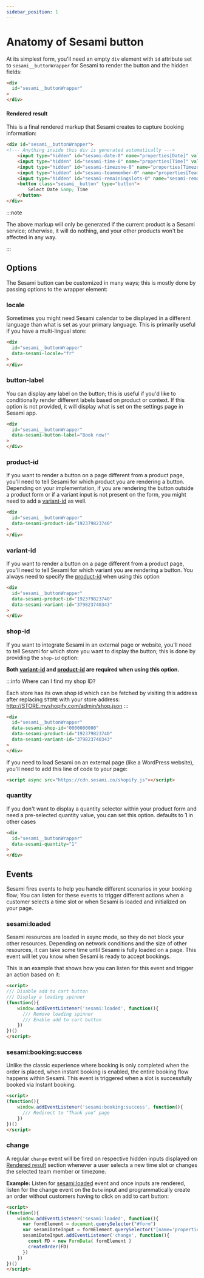 ```yaml
---
sidebar_position: 1
---
```


# Anatomy of Sesami button

At its simplest form, you'll need an empty `div` element with `id` attribute set to `sesami__buttonWrapper` for Sesami to render the button and the hidden fields:

```html title="product-template.liquid"
<div
  id="sesami__buttonWrapper"
>
</div>
```

#### Rendered result
This is a final rendered markup that Sesami creates to capture booking information:

```html
<div id="sesami__buttonWrapper">
<!--- Anything inside this div is generated automatically --->
	<input type="hidden" id="sesami-date-0" name="properties[Date]" value="">
	<input type="hidden" id="sesami-time-0" name="properties[Time]" value="">
	<input type="hidden" id="sesami-timezone-0" name="properties[Timezone]" value="">
	<input type="hidden" id="sesami-teammember-0" name="properties[Team Member]" value="">
	<input type="hidden" id="sesami-remainingslots-0" name="sesami-remainingslots" value="">
	<button class="sesami__button" type="button">
		Select Date &amp; Time
	</button>
</div>
```

:::note

The above markup will only be generated if the current product is a Sesami service; otherwise, it will do nothing, and your other products won't be affected in any way.

:::


## Options

The Sesami button can be customized in many ways; this is mostly done by passing options to the wrapper element:

### locale
Sometimes you might need Sesami calendar to be displayed in a different language than what is set as your primary language. This is primarily useful if you have a multi-lingual store:

```html {3}
<div
  id="sesami__buttonWrapper"
  data-sesami-locale="fr"
>
</div>
```

### button-label
You can display any label on the button; this is useful if you'd like to conditionally render different labels based on product or context. If this option is not provided, it will display what is set on the settings page in Sesami app.

```html {3}
<div
  id="sesami__buttonWrapper"
  data-sesami-button-label="Book now!"
>
</div>
```

### product-id
If you want to render a button on a page different from a product page, you'll need to tell Sesami for which product you are rendering a button. Depending on your implementation, if you are rendering the button outside a product form or if a variant input is not present on the form, you might need to add a [variant-id](#variant-id) as well.

```html {3}
<div
  id="sesami__buttonWrapper"
  data-sesami-product-id="192379823740"
>
</div>
```

### variant-id
If you want to render a button on a page different from a product page, you'll need to tell Sesami for which variant you are rendering a button. You always need to specify the [product-id](#product-id) when using this option

```html {3}
<div
  id="sesami__buttonWrapper"
  data-sesami-product-id="192379823740"
  data-sesami-variant-id="379823740343"
>
</div>
```

### shop-id
If you want to integrate Sesami in an external page or website, you'll need to tell Sesami for which store you want to display the button; this is done by providing the `shop-id` option:

**Both [variant-id](#variant-id) and [product-id](#product-id) are required when using this option.**

:::info Where can I find my shop ID?

Each store has its own shop id which can be fetched by visiting this address after replacing `STORE` with your store address: http://STORE.myshopify.com/admin/shop.json
:::

```html {3}
<div
  id="sesami__buttonWrapper"
  data-sesami-shop-id="0000000000"
  data-sesami-product-id="192379823740"
  data-sesami-variant-id="379823740343"
>
</div>
```

If you need to load Sesami on an external page (like a WordPress website), you'll need to add this line of code to your page:

```html
<script async src="https://cdn.sesami.co/shopify.js"></script>
```




### quantity
If you don't want to display a quantity selector within your product form and need a pre-selected quantity value, you can set this option. defaults to **1** in other cases

```html {3}
<div
  id="sesami__buttonWrapper"
  data-sesami-quantity="1"
>
</div>
```

## Events

Sesami fires events to help you handle different scenarios in your booking flow; You can listen for these events to trigger different actions when a customer selects a time slot or when Sesami is loaded and initialized on your page.

### sesami:loaded
Sesami resources are loaded in async mode, so they do not block your other resources. Depending on network conditions and the size of other resources, it can take some time until Sesami is fully loaded on a page. This event will let you know when Sesami is ready to accept bookings.

This is an example that shows how you can listen for this event and trigger an action based on it:

```html title="Example" {5}
<script>
/// Disable add to cart button
/// Display a loading spinner
(function(){
    window.addEventListener('sesami:loaded', function(){
      /// Remove loading spinner
      /// Enable add to cart button
    })
})()
</script>
```

### sesami:booking:success
Unlike the classic experience where booking is only completed when the order is placed,
when instant booking is enabled, the entire booking flow happens within Sesami.
This event is triggered when a slot is successfully booked via Instant booking.

```html title="Example" {3}
<script>
(function(){
    window.addEventListener('sesami:booking:success', function(){
      /// Redirect to "Thank you" page
    })
})()
</script>
```


### change

A regular `change` event will be fired on respective hidden inputs displayed on [Rendered result](#rendered-result) section whenever a user selects a new time slot or changes the selected team member or timezone.

**Example:** Listen for [sesami:loaded](#sesamiloaded) event and once inputs are rendered, listen for the change event on the `Date` input and programmatically create an order without customers having to click on add to cart button:

```html title="Example" {6}
<script>
(function(){
    window.addEventListener('sesami:loaded', function(){
      var formElement = document.querySelector("#form")
      var sesamiDateInput = formElement.querySelector("[name='properties[Date]']")
      sesamiDateInput.addEventListener('change', function(){
        const FD = new FormData( formElement )
        createOrder(FD)
      })
    })
})()
</script>
```

